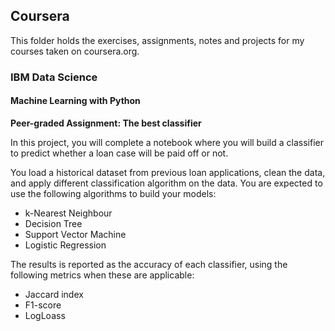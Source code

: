## Coursera
This folder holds the exercises, assignments, notes and projects for my courses taken on coursera.org. 

### IBM Data Science

#### Machine Learning with Python 

**Peer-graded Assignment: The best classifier**

In this project, you will complete a notebook where you will build a classifier to predict whether a loan case will be paid off or not.

You load a historical dataset from previous loan applications, clean the data, and apply different classification algorithm on the data. You are expected to use the following algorithms to build your models:

-   k-Nearest Neighbour
-   Decision Tree
-   Support Vector Machine
-   Logistic Regression

The results is reported as the accuracy of each classifier, using the following metrics when these are applicable:

-   Jaccard index
-   F1-score
-   LogLoass
<!--stackedit_data:
eyJoaXN0b3J5IjpbLTQ2MzMwMjczNF19
-->